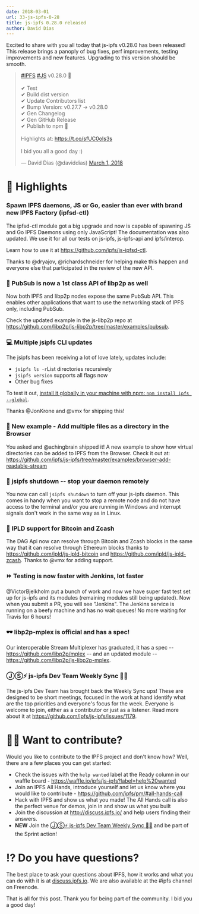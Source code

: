 ```yaml
---
date: 2018-03-01
url: 33-js-ipfs-0-28
title: js-ipfs 0.28.0 released
author: David Dias
---
```


Excited to share with you all today that js-ipfs v0.28.0 has been released! This release brings a panoply of bug fixes, perf improvements, testing improvements and new features. Upgrading to this version should be smooth.


<blockquote class="twitter-tweet" data-lang="en"><p lang="en" dir="ltr"><a href="https://twitter.com/hashtag/IPFS?src=hash&amp;ref_src=twsrc%5Etfw">#IPFS</a> <a href="https://twitter.com/hashtag/JS?src=hash&amp;ref_src=twsrc%5Etfw">#JS</a> v0.28.0 🚀<br><br>✔ Test<br>✔ Build dist version<br>✔ Update Contributors list<br>✔ Bump Version: v0.27.7 -&gt; v0.28.0<br>✔ Gen Changelog<br>✔ Gen GitHub Release<br>✔ Publish to npm 🌟<br><br>Highlights at: <a href="https://t.co/sfUC0oIs3s">https://t.co/sfUC0oIs3s</a><br><br>I bid you all a good day :)</p>&mdash; David Dias (@daviddias) <a href="https://twitter.com/daviddias/status/969226132586450944?ref_src=twsrc%5Etfw">March 1, 2018</a></blockquote>
<script async src="https://platform.twitter.com/widgets.js" charset="utf-8"></script>

# 🔦 Highlights

### Spawn IPFS daemons, JS or Go, easier than ever with brand new IPFS Factory (ipfsd-ctl)

The ipfsd-ctl module got a big upgrade and now is capable of spawning JS and Go IPFS Daemons using only JavaScript! The documentation was also updated. We use it for all our tests on js-ipfs, js-ipfs-api and ipfs/interop.

Learn how to use it at https://github.com/ipfs/js-ipfsd-ctl.

Thanks to @dryajov, @richardschneider for helping make this happen and everyone else that participated in the review of the new API.

### 📣 PubSub is now a 1st class API of libp2p as well

Now both IPFS and libp2p nodes expose the same PubSub API. This enables other applications that want to use the networking stack of IPFS only, including PubSub.

Check the updated example in the js-libp2p repo at https://github.com/libp2p/js-libp2p/tree/master/examples/pubsub.

### 💻 Multiple jsipfs CLI updates

The jsipfs has been receiving a lot of love lately, updates include:

  - `jsipfs ls -r`List directories recursively
  - `jsipfs version` supports all flags now
  - Other bug fixes

To test it out, [install it globally in your machine with npm: `npm install ipfs --global`](https://github.com/ipfs/js-ipfs#through-command-line-tool).

Thanks @JonKrone and @vmx for shipping this! 

### 📖 New example - Add multiple files as a directory in the Browser

You asked and @achingbrain shipped it! A new example to show how virtual directories can be added to IPFS from the Browser. Check it out at: https://github.com/ipfs/js-ipfs/tree/master/examples/browser-add-readable-stream

### 🔌 jsipfs shutdown -- stop your daemon remotely

You now can call `jsipfs shutdown` to turn off your js-ipfs daemon. This comes in handy when you want to stop a remote node and do not have access to the terminal and/or you are running in Windows and interrupt signals don't work in the same way as in Linux.

### 💱 IPLD support for Bitcoin and Zcash

The DAG Api now can resolve through Bitcoin and Zcash blocks in the same way that it can resolve through Ethereum blocks thanks to https://github.com/ipld/js-ipld-bitcoin and https://github.com/ipld/js-ipld-zcash. Thanks to @vmx for adding support.

### ⏩ Testing is now faster with Jenkins, lot faster

@VictorBjelkholm put a bunch of work and now we have super fast test set up for js-ipfs and its modules (remaining modules still being updated). Now when you submit a PR, you will see "Jenkins". The Jenkins service is running on a beefy machine and has no wait queues! No more waiting for Travis for 6 hours!

### 🕶 libp2p-mplex is official and has a spec!

Our interoperable Stream Multiplexer has graduated, it has a spec -- https://github.com/libp2p/mplex -- and an updated module -- https://github.com/libp2p/js-libp2p-mplex.

### ⒿⓈ⚡️ js-ipfs Dev Team Weekly Sync 🙌🏽 

The js-ipfs Dev Team has brought back the Weekly Sync ups! These are designed to be short meetings, focused in the work at hand identify what are the top priorities and everyone's focus for the week. Everyone is welcome to join, either as a contributor or just as a listener. Read more about it at https://github.com/ipfs/js-ipfs/issues/1179.

# 🙌🏽 Want to contribute?

Would you like to contribute to the IPFS project and don't know how? Well, there are a few places you can get started:

- Check the issues with the `help wanted` label at the Ready column in our waffle board - https://waffle.io/ipfs/js-ipfs?label=help%20wanted
- Join an IPFS All Hands, introduce yourself and let us know where you would like to contribute - https://github.com/ipfs/pm/#all-hands-call
- Hack with IPFS and show us what you made! The All Hands call is also the perfect venue for demos, join in and show us what you built
- Join the discussion at http://discuss.ipfs.io/ and help users finding their answers.
- **NEW** Join the [ⒿⓈ⚡️ js-ipfs Dev Team Weekly Sync 🙌🏽](https://github.com/ipfs/js-ipfs/issues/1179) and be part of the Sprint action!

# ⁉️ Do you have questions?

The best place to ask your questions about IPFS, how it works and what you can do with it is at [discuss.ipfs.io](http://discuss.ipfs.io). We are also available at the #ipfs channel on Freenode.

That is all for this post. Thank you for being part of the community. I bid you a good day!
